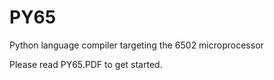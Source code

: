 # PY65
Python language compiler targeting the 6502 microprocessor

Please read PY65.PDF to get started.
